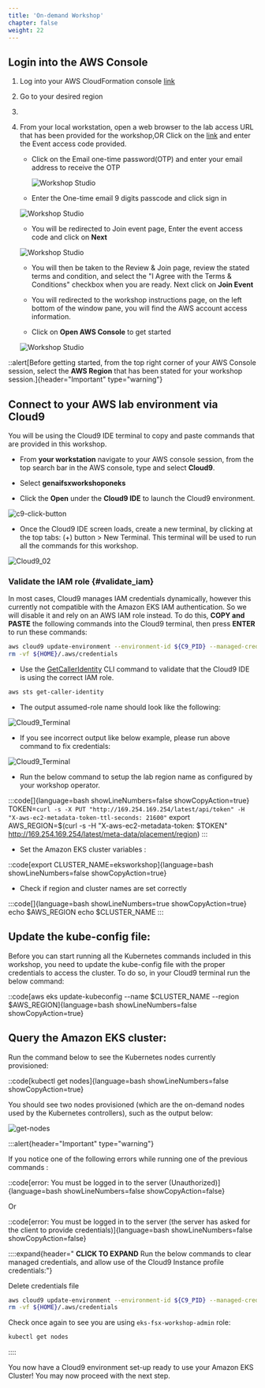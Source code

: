 ```yaml
---
title: 'On-demand Workshop'
chapter: false
weight: 22
---
```

## Login into the AWS Console

1. Log into your AWS CloudFormation console [link](https://console.aws.amazon.com/cloudformation)
2. Go to your desired region 
3. 

1. From your local workstation, open a web browser to the lab access URL that has been provided for the workshop,OR Click on the [link](https://catalog.us-east-1.prod.workshops.aws/join) and enter the Event access code provided.

    - Click on the Email one-time password(OTP) and enter your email address to receive the OTP

        ![Workshop Studio](/static/images/signin_page.png)

    - Enter the One-time email 9 digits passcode and click sign in

    ![Workshop Studio](/static/images/One_time_passcode.png)

    - You will be redirected to Join event page,  Enter the event access code and click on **Next**

    ![Workshop Studio](/static/images/Start_page_join.png)

    - You will then be taken to the Review & Join page, review the stated terms and condition, and select the "I Agree with the Terms & Conditions" checkbox when you are ready. Next click on **Join Event**

    - You will redirected to the workshop instructions page, on the left bottom of the window pane, you will find the AWS account access information.

    - Click  on **Open AWS Console** to get started

    ![Workshop Studio](/static/images/account_access.png)




<!-- ::alert[Ask Your Operator for the region to use.] -->


::alert[Before getting started, from the top right corner of your AWS Console session, select the **AWS Region** that has been stated for your workshop session.]{header="Important" type="warning"}

## Connect to your AWS lab environment via Cloud9

You will be using the Cloud9 IDE terminal to copy and paste commands that are provided in this workshop.

- From **your workstation** navigate to your AWS console session, from the top search bar in the AWS console, type and select **Cloud9**.

- Select  **genaifsxworkshoponeks**

- Click the **Open** under the **Cloud9 IDE**  to launch the Cloud9 environment.

 ![c9-click-button](/static/images/c9-click-button.png)

- Once the Cloud9 IDE screen loads,  create a new terminal, by clicking at the top tabs: (+) button > New Terminal. This terminal will be used to run all the commands for this workshop.

 ![Cloud9_02](/static/images/Cloud9_02.png)


### Validate the IAM role {#validate_iam}

In most cases, Cloud9 manages IAM credentials dynamically, however this currently not compatible with the Amazon EKS IAM authentication. So we will disable it and rely on an AWS IAM role instead. To do this, **COPY and PASTE** the following commands into the Cloud9 terminal, then press **ENTER** to run these commands:

```bash
aws cloud9 update-environment --environment-id ${C9_PID} --managed-credentials-action DISABLE
rm -vf ${HOME}/.aws/credentials
```

- Use the [GetCallerIdentity](https://docs.aws.amazon.com/cli/latest/reference/sts/get-caller-identity.html) CLI command to validate that the Cloud9 IDE is using the correct IAM role.

```bash
aws sts get-caller-identity
```

- The output assumed-role name should look like the following:

![Cloud9_Terminal](/static/images/Cloud9-Terminal-correct.png)

- If you see incorrect output like below example, please run above command to fix credentials:

![Cloud9_Terminal](/static/images/Cloud9-Terminal-incorrect.png)

- Run the below command to setup the lab region name as configured by your workshop operator.

:::code[]{language=bash showLineNumbers=false showCopyAction=true}
TOKEN=`curl -s -X PUT "http://169.254.169.254/latest/api/token" -H "X-aws-ec2-metadata-token-ttl-seconds: 21600"`
export AWS_REGION=$(curl -s -H "X-aws-ec2-metadata-token: $TOKEN" http://169.254.169.254/latest/meta-data/placement/region)
:::

- Set the Amazon EKS cluster variables :

::code[export CLUSTER_NAME=eksworkshop]{language=bash showLineNumbers=false showCopyAction=true}


- Check if region and cluster names are set correctly

:::code[]{language=bash showLineNumbers=true showCopyAction=true}
echo $AWS_REGION
echo $CLUSTER_NAME
:::

## Update the kube-config file:
Before you can start running all the Kubernetes commands included in this workshop, you need to update the kube-config file with the proper credentials to access the cluster. To do so, in your Cloud9 terminal run the below command:

::code[aws eks update-kubeconfig --name $CLUSTER_NAME --region $AWS_REGION]{language=bash showLineNumbers=false showCopyAction=true}


## Query the Amazon EKS cluster:
Run the command below to see the Kubernetes nodes currently provisioned:

::code[kubectl get nodes]{language=bash showLineNumbers=false showCopyAction=true}

You should see two nodes provisioned (which are the on-demand nodes used by the Kubernetes controllers), such as the output below:


![get-nodes](/static/images/get-nodes.png)


:::alert{header="Important" type="warning"}

If you notice one of the following errors while running one of the previous commands :

::code[error: You must be logged in to the server (Unauthorized)]{language=bash showLineNumbers=false showCopyAction=false}

Or

::code[error: You must be logged in to the server (the server has asked for the client to provide credentials)]{language=bash showLineNumbers=false showCopyAction=false}


::::expand{header=" **CLICK TO EXPAND** Run the below commands to clear managed credentials, and allow use of the Cloud9 Instance profile credentials:"}

Delete credentials file

```bash
aws cloud9 update-environment --environment-id ${C9_PID} --managed-credentials-action DISABLE
rm -vf ${HOME}/.aws/credentials
```

Check once again to see you are using `eks-fsx-workshop-admin` role:

```bash
kubectl get nodes
```
::::


You now have a Cloud9 environment set-up ready to use your Amazon EKS Cluster! You may now proceed with the next step.
